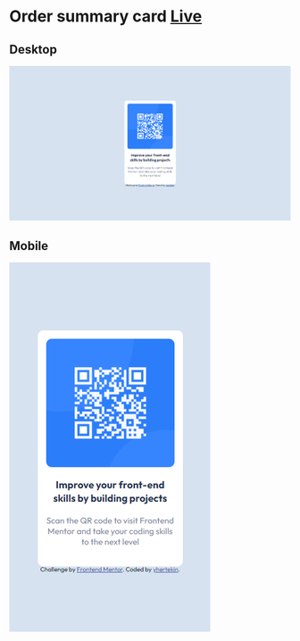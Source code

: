 # Order summary card [Live](https://yhertekin.github.io/qr-code-component/)

## Desktop

![desktop image of application](./images/desktop.PNG)

## Mobile

![mobile image of application](./images/mobile.PNG)
